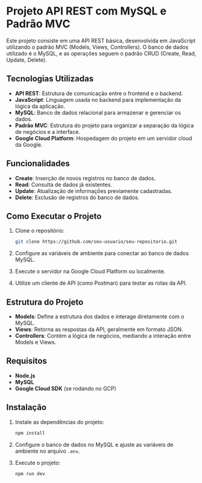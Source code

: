 # Projeto API REST com MySQL e Padrão MVC

Este projeto consiste em uma API REST básica, desenvolvida em JavaScript utilizando o padrão MVC (Models, Views, Controllers). O banco de dados utilizado é o MySQL, e as operações seguem o padrão CRUD (Create, Read, Update, Delete).

## Tecnologias Utilizadas

- **API REST**: Estrutura de comunicação entre o frontend e o backend.
- **JavaScript**: Linguagem usada no backend para implementação da lógica da aplicação.
- **MySQL**: Banco de dados relacional para armazenar e gerenciar os dados.
- **Padrão MVC**: Estrutura do projeto para organizar a separação da lógica de negócios e a interface.
- **Google Cloud Platform**: Hospedagem do projeto em um servidor cloud da Google.

## Funcionalidades

- **Create**: Inserção de novos registros no banco de dados.
- **Read**: Consulta de dados já existentes.
- **Update**: Atualização de informações previamente cadastradas.
- **Delete**: Exclusão de registros do banco de dados.

## Como Executar o Projeto

1. Clone o repositório:
   ```sh
   git clone https://github.com/seu-usuario/seu-repositorio.git
   ```

2. Configure as variáveis de ambiente para conectar ao banco de dados MySQL.

3. Execute o servidor na Google Cloud Platform ou localmente.

4. Utilize um cliente de API (como Postman) para testar as rotas da API.

## Estrutura do Projeto

- **Models**: Define a estrutura dos dados e interage diretamente com o MySQL.
- **Views**: Retorna as respostas da API, geralmente em formato JSON.
- **Controllers**: Contém a lógica de negócios, mediando a interação entre Models e Views.

## Requisitos

- **Node.js**
- **MySQL**
- **Google Cloud SDK** (se rodando no GCP)

## Instalação

1. Instale as dependências do projeto:
   ```sh
   npm install
   ```

2. Configure o banco de dados no MySQL e ajuste as variáveis de ambiente no arquivo `.env`.

3. Execute o projeto:
   ```sh
   npm run dev
   ```
